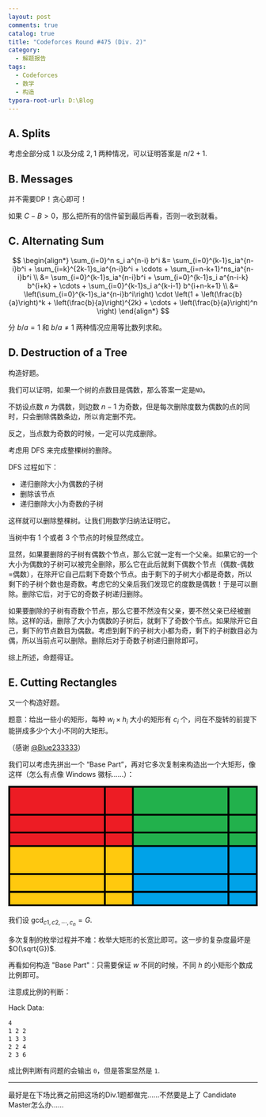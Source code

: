 ```yaml
---
layout: post
comments: true
catalog: true
title: "Codeforces Round #475 (Div. 2)"
category:
  - 解题报告
tags:
  - Codeforces
  - 数学
  - 构造
typora-root-url: D:\Blog
---
```


## A. Splits

考虑全部分成 $1$ 以及分成 $2, 1$ 两种情况，可以证明答案是 $n / 2 + 1$.

## B. Messages

并不需要DP！贪心即可！

如果 $C - B > 0$，那么把所有的信件留到最后再看，否则一收到就看。

## C. Alternating Sum

$$
\begin{align*}
\sum_{i=0}^n s_i a^{n-i} b^i &= \sum_{i=0}^{k-1}s_ia^{n-i}b^i + \sum_{i=k}^{2k-1}s_ia^{n-i}b^i + \cdots + \sum_{i=n-k+1}^ns_ia^{n-i}b^i \\
&= \sum_{i=0}^{k-1}s_ia^{n-i}b^i + \sum_{i=0}^{k-1}s_i a^{n-i-k} b^{i+k} + \cdots + \sum_{i=0}^{k-1}s_i a^{k-i-1} b^{i+n-k+1} \\
&= \left(\sum_{i=0}^{k-1}s_ia^{n-i}b^i\right) \cdot \left(1 + \left(\frac{b}{a}\right)^k + \left(\frac{b}{a}\right)^{2k} + \cdots + \left(\frac{b}{a}\right)^n \right) 
\end{align*}
$$

分 $b / a = 1$ 和 $b / a \neq 1$ 两种情况应用等比数列求和。

## D. Destruction of a Tree

构造好题。

我们可以证明，如果一个树的点数目是偶数，那么答案一定是`NO`。

不妨设点数 $n$ 为偶数，则边数 $n-1$ 为奇数，但是每次删除度数为偶数的点的同时，只会删除偶数条边，所以肯定删不完。

反之，当点数为奇数的时候，一定可以完成删除。

考虑用 DFS 来完成整棵树的删除。

DFS 过程如下：

- 递归删除大小为偶数的子树
- 删除该节点
- 递归删除大小为奇数的子树

这样就可以删除整棵树。让我们用数学归纳法证明它。

当树中有 $1$ 个或者 $3$ 个节点的时候显然成立。

显然，如果要删除的子树有偶数个节点，那么它就一定有一个父亲。如果它的一个大小为偶数的子树可以被完全删除，那么它在此后就剩下偶数个节点（偶数-偶数=偶数），在除开它自己后剩下奇数个节点。由于剩下的子树大小都是奇数，所以剩下的子树个数也是奇数。考虑它的父亲后我们发现它的度数是偶数！于是可以删除。删除它后，对于它的奇数子树递归删除。

如果要删除的子树有奇数个节点，那么它要不然没有父亲，要不然父亲已经被删除。这样的话，删除了大小为偶数的子树后，就剩下了奇数个节点。如果除开它自己，剩下的节点数目为偶数。考虑到剩下的子树大小都为奇，剩下的子树数目必为偶，所以当前点可以删除。删除后对于奇数子树递归删除即可。

综上所述，命题得证。

## E. Cutting Rectangles

又一个构造好题。

题意：给出一些小的矩形，每种 $w_i \times h_i$ 大小的矩形有 $c_i$ 个，问在不旋转的前提下能拼成多少个大小不同的大矩形。

（感谢 [@Blue233333](http://codeforces.com/profile/Blue233333)）

我们可以考虑先拼出一个 “Base Part”，再对它多次复制来构造出一个大矩形，像这样（怎么有点像 Windows 徽标……）：

![](/img/964e.png)

我们设 $\gcd_{c1, c2, \cdots, c_n} = G$.

多次复制的枚举过程并不难：枚举大矩形的长宽比即可。这一步的复杂度最坏是 $O(\sqrt{G})$.

再看如何构造 "Base Part"：只需要保证 $w$ 不同的时候，不同 $h$ 的小矩形个数成比例即可。

注意成比例的判断：

Hack Data:

```plain
4
1 2 2
1 3 3
2 2 4
2 3 6
```

成比例判断有问题的会输出 `0`，但是答案显然是 `1`.

---

 最好是在下场比赛之前把这场的Div.1题都做完……不然要是上了 Candidate Master怎么办……